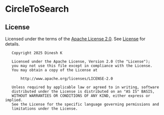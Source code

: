 # CircleToSearch


## License

Licensed under the terms of the [Apache License 2.0][7]. See [License](LICENSE) for details.

```
   Copyright 2025 Dinesh K

   Licensed under the Apache License, Version 2.0 (the "License");
   you may not use this file except in compliance with the License.
   You may obtain a copy of the License at

       http://www.apache.org/licenses/LICENSE-2.0

   Unless required by applicable law or agreed to in writing, software
   distributed under the License is distributed on an "AS IS" BASIS,
   WITHOUT WARRANTIES OR CONDITIONS OF ANY KIND, either express or implied.
   See the License for the specific language governing permissions and
   limitations under the License.
```

[7]: https://www.apache.org/licenses/LICENSE-2.0
